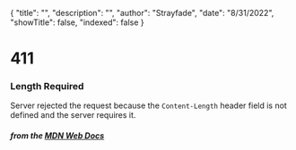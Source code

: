 {
    "title": "",
    "description": "",
    "author": "Strayfade",
    "date": "8/31/2022",
    "showTitle": false,
    "indexed": false
}
# 411
### Length Required

Server rejected the request because the `Content-Length` header field is not defined and the server requires it.

#### *from the [MDN Web Docs](https://developer.mozilla.org/en-US/docs/Web/HTTP/Status)* 